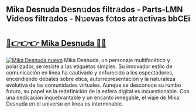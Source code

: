 ## Mika Desnuda D𝚎sn𝚞dos filtr𝚊dos - Parts-LMN Vid𝚎os filtr𝚊dos - N𝚞evas f𝚘tos atr𝚊ctivas bbCEi

# <h2><a href="http://mb0rrzy.tromn.icu/?c=Mika+Desnuda">🔗👉👉👉 Mika Desnuda 🔗🔗</a></h2>

[![Mika Desnuda nuevo](https://i.imgur.com/pEAQMta.gif)](http://mb0rrzy.tromn.icu/?c=Mika+Desnuda)
Mika Desnuda, un personaje multifacético y polarizador, se resiste a las etiquetas simples. Su innovador estilo de comunicación en línea ha cautivado y enfurecido a los espectadores, encendiendo debates sobre ética, autorrepresentación y la naturaleza evolutiva de las comunidades virtuales. Aunque se desconoce su rumbo futuro, su papel en la redefinición de la esfera digital es incuestionable. Con una dedicación inquebrantable y un encanto innegable, el viaje de Mika Desnuda en el universo en línea es interminable.
